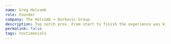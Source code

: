 ```yaml
---
name: Greg Holcomb
role: Founder
company: The Holcomb + Durkovic Group
description: Top notch pros. From start to finish the experience was kind and professional. All communication was clear and collaborative. Couldn't have asked for a better team.
permalink: false
tags: testimonials
---
```

